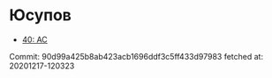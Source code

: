 # Юсупов
- [40: AC](40.md)

Commit: 90d99a425b8ab423acb1696ddf3c5ff433d97983
 fetched at: 20201217-120323
